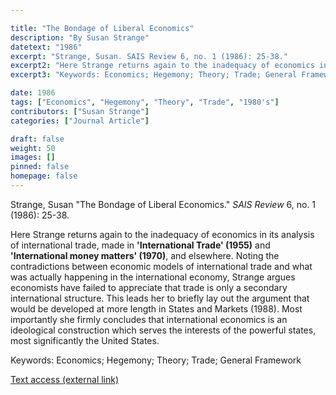 ```yaml
---

title: "The Bondage of Liberal Economics"
description: "By Susan Strange"
datetext: "1986"
excerpt: "Strange, Susan. SAIS Review 6, no. 1 (1986): 25-38."
excerpt2: "Here Strange returns again to the inadequacy of economics in its analysis of international trade, made in 'International Trade' (1955) and 'International money matters' (1970), and elsewhere. Noting the contradictions between economic models of international trade and what was actually happening in the international economy, Strange argues economists have failed to appreciate that trade is only a secondary international structure. This leads her to briefly lay out the argument that would be developed at more length in States and Markets (1988). Most importantly she firmly concludes that international economics is an ideological construction which serves the interests of the powerful states, most significantly the United States."
excerpt3: "Keywords: Economics; Hegemony; Theory; Trade; General Framework"

date: 1986
tags: ["Economics", "Hegemony", "Theory", "Trade", "1980's"]
contributors: ["Susan Strange"]
categories: ["Journal Article"]

draft: false
weight: 50
images: []
pinned: false
homepage: false
---
```


Strange, Susan "The Bondage of Liberal Economics." *SAIS Review* 6, no. 1 (1986): 25-38.

Here Strange returns again to the inadequacy of economics in its analysis of international trade, made in **'International Trade' (1955)** and **'International money matters' (1970)**, and elsewhere. Noting the contradictions between economic models of international trade and what was actually happening in the international economy, Strange argues economists have failed to appreciate that trade is only a secondary international structure. This leads her to briefly lay out the argument that would be developed at more length in States and Markets (1988). Most importantly she firmly concludes that international economics is an ideological construction which serves the interests of the powerful states, most significantly the United States.

Keywords: Economics; Hegemony; Theory; Trade; General Framework

[Text access (external link)](https://www.jstor.org/stable/45349330)
